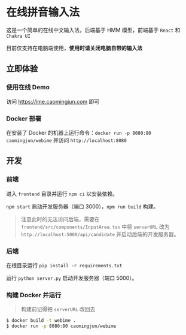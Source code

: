 # 在线拼音输入法

这是一个简单的在线中文输入法，后端基于 HMM 模型，前端基于 `React` 和 `Chakra UI`

目前仅支持在电脑端使用，**使用时请关闭电脑自带的输入法**

## 立即体验

### 使用在线 Demo

访问 https://ime.caomingjun.com 即可

### Docker 部署

在安装了 Docker 的机器上运行命令：`docker run -p 8080:80 caomingjun/webime` 并访问 `http://localhost:8080` 

## 开发

### 前端

进入 `frontend` 目录并运行 `npm ci` 以安装依赖。

`npm start` 启动开发服务器（端口 3000），`npm run build` 构建。

> 注意此时的无法访问后端，需要在 `frontend/src/components/InputArea.tsx` 中将 `serverURL` 改为 `http://localhost:5000/api/candidate` 并启动后端的开发服务器。

### 后端

在根目录运行 `pip install -r requirements.txt`

运行 `python server.py` 启动开发服务器（端口 5000）。

### 构建 Docker 并运行

> 构建前记得把 `serverURL` 改回去

```bash
$ docker build -t webime .
$ docker run -p 8080:80 caomingjun/webime
```



